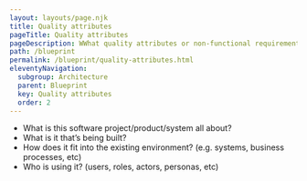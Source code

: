 ```yaml
---
layout: layouts/page.njk
title: Quality attributes
pageTitle: Quality attributes
pageDescription: WWhat quality attributes or non-functional requirements must the platform satisfy?
path: /blueprint
permalink: /blueprint/quality-attributes.html
eleventyNavigation:
  subgroup: Architecture
  parent: Blueprint
  key: Quality attributes
  order: 2
---
```


- What is this software project/product/system all about?
- What is it that’s being built?
- How does it fit into the existing environment? (e.g. systems, business processes, etc) 
- Who is using it? (users, roles, actors, personas, etc)
